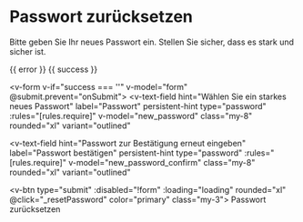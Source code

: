 
<script setup>

    import { ref, onMounted, getCurrentInstance, useAttrs } from 'vue'
    import { createClient } from '@supabase/supabase-js'
    
    const instance = getCurrentInstance();
    const apikey = instance.appContext.config.globalProperties.$apikey;
    const url = instance.appContext.config.globalProperties.$url;

    const supabase = createClient(url, apikey)

    const form = ref(false)
    const new_password = ref('')
    const new_password_confirm = ref('')
    const error = ref('')
    const success = ref('')
    const loading = ref(false)
  
    const onSubmit = async () => {
        if (new_password.value !== new_password_confirm.value || new_password.value === '') {
            error.value = 'Passwörter stimmen nicht überein';
            success.value = '';
            return;
        }
        // Logic to reset the password
        const { data, error: apiError } = await supabase.auth.updateUser({
            password: new_password.value
        })
        if (apiError) {
            error.value = 'Fehler beim Zurücksetzen des Passworts: ' + apiError.message;
            success.value = '';
        } else {
            success.value = 'Passwort erfolgreich zurückgesetzt';
            error.value = '';
        }
    };
    const rules = {
        required: value => !!value || 'Feld ist erforderlich.',
        counter: value => value.length <= 20 || 'Maximal 20 Zeichen',
        email: value => {
        const pattern = /^(([^<>()[\]\\.,;:\s@"]+(\.[^<>()[\]\\.,;:\s@"]+)*)|(".+"))@((\[[0-9]{1,3}\.[0-9]{1,3}\.[0-9]{1,3}\.[0-9]{1,3}])|(([a-zA-Z\-0-9]+\.)+[a-zA-Z]{2,}))$/
        return pattern.test(value) || 'Ungültige E-Mail-Adresse.'
        },
    }
    const _to_login = () => {
        window.location.href = '/TFM-Documentation/dashboard/profile';
    }
</script>

# Passwort zurücksetzen

Bitte geben Sie Ihr neues Passwort ein. Stellen Sie sicher, dass es stark und sicher ist.

<v-chip color="red" v-if="error" class="my-2">
    <span>{{ error }}</span>
</v-chip>
<v-chip color="green" v-if="success" class="my-2">
    <span>{{ success }}</span>
</v-chip>

<v-form v-if="success === ''" v-model="form"
        @submit.prevent="onSubmit">
<v-text-field
    hint="Wählen Sie ein starkes neues Passwort"
    label="Passwort"
    persistent-hint
    type="password"
    :rules="[rules.require]"
    v-model="new_password"
    class="my-8"
    rounded="xl"
    variant="outlined"
></v-text-field>

<v-text-field
    hint="Passwort zur Bestätigung erneut eingeben"
    label="Passwort bestätigen"
    persistent-hint
    type="password"
    :rules="[rules.require]"
    v-model="new_password_confirm"
    class="my-8"
    rounded="xl"
    variant="outlined"
></v-text-field>

<v-btn type="submit" :disabled="!form" :loading="loading"  rounded="xl" @click="_resetPassword" color="primary"  class="my-3">
    Passwort zurücksetzen
</v-btn>
</v-form>

<!--
<div>
    <v-btn rounded="xl" @click="_to_login"  class="my-3">
    Login
    </v-btn>
</div>
-->